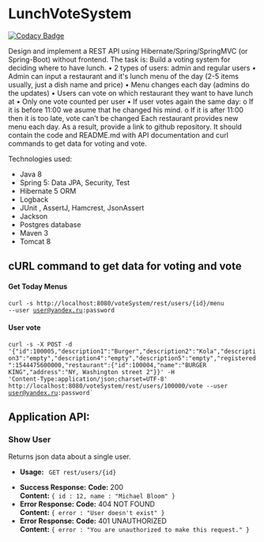 # LunchVoteSystem
[![Codacy Badge](https://api.codacy.com/project/badge/Grade/875192eba1e046609cd994c0e2f2caa9)](https://www.codacy.com/app/iurpon/LunchVoteSystem?utm_source=github.com&amp;utm_medium=referral&amp;utm_content=iurpon/LunchVoteSystem&amp;utm_campaign=Badge_Grade)

Design and implement a REST API using Hibernate/Spring/SpringMVC (or Spring-Boot) without frontend. The task is: Build a voting system for deciding where to have lunch. •	2 types of users: admin and regular users •	Admin can input a restaurant and it's lunch menu of the day (2-5 items usually, just a dish name and price) •	Menu changes each day (admins do the updates) • Users can vote on which restaurant they want to have lunch at •	Only one vote counted per user •	If user votes again the same day: o	If it is before 11:00 we asume that he changed his mind. o	If it is after 11:00 then it is too late, vote can't be changed Each restaurant provides new menu each day. As a result, provide a link to github repository. It should contain the code and README.md with API documentation and curl commands to get data for voting and vote.

</path></svg></a>Technologies used:</h2>
<ul>
<li>Java 8</li>
<li>Spring 5: Data JPA, Security, Test</li>
<li>Hibernate 5 ORM</li>
<li>Logback</li>
<li>JUnit , AssertJ, Hamcrest, JsonAssert</li>
<li>Jackson</li>
<li>Postgres database</li>
<li>Maven 3</li>
<li>Tomcat 8</li>
</ul>
<h2>cURL command to get data for voting and vote</h2>

#### Get Today Menus
<code>curl -s http://localhost:8080/voteSystem/rest/users/{id}/menu --user user@yandex.ru:password</code>

#### User vote 
<code>curl -s -X POST -d '{"id":100005,"description1":"Burger","description2":"Kola","description3":"empty","description4":"empty","description5":"empty","registered":1544475600000,"restaurant":{"id":100004,"name":"BURGER KING","address":"NY, Washington street 2"}}' -H 'Content-Type:application/json;charset=UTF-8' http://localhost:8080/voteSystem/rest/users/100000/vote --user user@yandex.ru:password`</code>


<h2>Application API:</h2>
<h3><strong>Show User</strong></h3>
<p>Returns json data about a single user.</p>
<ul>
<li>
<p><strong>Usage: </strong> <code> GET rest/users/{id}</code></p>
</li>
<li><strong>Success Response:</strong> <strong>Code:</strong> 200 <br>
<strong>Content:</strong> <code>{ id : 12, name : "Michael Bloom" }</code>
</li>
<li><strong>Error Response:</strong> <strong>Code:</strong> 404 NOT FOUND <br>
<strong>Content:</strong> <code>{ error : "User doesn't exist" }</code>
</li>
<li><strong>Error Response:</strong> <strong>Code:</strong> 401 UNAUTHORIZED <br>
<strong>Content:</strong> <code>{ error : "You are unauthorized to make this request." }</code>
</li>
</ul>

